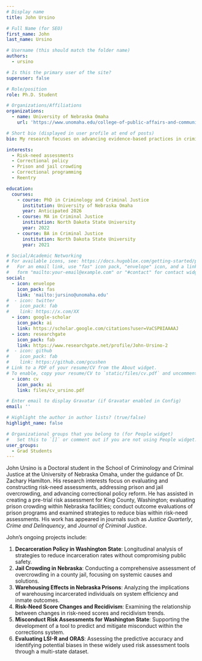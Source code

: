 ```yaml
---
# Display name
title: John Ursino

# Full Name (for SEO)
first_name: John
last_name: Ursino

# Username (this should match the folder name)
authors:
  - ursino

# Is this the primary user of the site?
superuser: false

# Role/position
role: Ph.D. Student

# Organizations/Affiliations
organizations:
  - name: University of Nebraska Omaha
    url: 'https://www.unomaha.edu/college-of-public-affairs-and-community-service/criminology-and-criminal-justice/about-us/zach-hamilton.php'

# Short bio (displayed in user profile at end of posts)
bio: My research focuses on advancing evidence-based practices in criminal justice. Primary areas of research include evaluating and constructing risk-need assessments to enhance decision-making processes, addressing challenges related to prison and jail crowding, and exploring correctional system reforms.

interests:
  - Risk-need assessments
  - Correctional policy
  - Prison and jail crowding
  - Correctional programming
  - Reentry

education:
  courses:
    - course: PhD in Criminology and Criminal Justice
      institution: University of Nebraska Omaha
      year: Anticipated 2026
    - course: MA in Criminal Justice
      institution: North Dakota State University
      year: 2022
    - course: BA in Criminal Justice
      institution: North Dakota State University
      year: 2021

# Social/Academic Networking
# For available icons, see: https://docs.hugoblox.com/getting-started/page-builder/#icons
#   For an email link, use "fas" icon pack, "envelope" icon, and a link in the
#   form "mailto:your-email@example.com" or "#contact" for contact widget.
social:
  - icon: envelope
    icon_pack: fas
    link: 'mailto:jursino@unomaha.edu'
#  - icon: twitter
#    icon_pack: fab
#    link: https://x.com/XX
  - icon: google-scholar
    icon_pack: ai
    link: https://scholar.google.com/citations?user=VaCSP8IAAAAJ
  - icon: researchgate
    icon_pack: fab
    link: https://www.researchgate.net/profile/John-Ursino-2
#  - icon: github
#    icon_pack: fab
#    link: https://github.com/gcushen
# Link to a PDF of your resume/CV from the About widget.
# To enable, copy your resume/CV to `static/files/cv.pdf` and uncomment the lines below.
  - icon: cv
    icon_pack: ai
    link: files/cv_ursino.pdf

# Enter email to display Gravatar (if Gravatar enabled in Config)
email: ''

# Highlight the author in author lists? (true/false)
highlight_name: false

# Organizational groups that you belong to (for People widget)
#   Set this to `[]` or comment out if you are not using People widget.
user_groups:
  - Grad Students
---
```


John Ursino is a Doctoral student in the School of Criminology and Criminal Justice at the University of Nebraska Omaha, under the guidance of Dr. Zachary Hamilton. His research interests focus on evaluating and constructing risk-need assessments, addressing prison and jail overcrowding, and advancing correctional policy reform. He has assisted in creating a pre-trial risk assessment for King County, Washington; evaluating prison crowding within Nebraska facilities; conduct outcome evaluations of prison programs and examined strategies to reduce bias within risk-need assessments. His work has appeared in journals such as *Justice Quarterly*, *Crime and Delinquency*, and *Journal of Criminal Justice*.

John’s ongoing projects include:
1) **Decarceration Policy in Washington State**: Longitudinal analysis of strategies to reduce incarceration rates without compromising public safety.
2) **Jail Crowding in Nebraska**: Conducting a comprehensive assessment of overcrowding in a county jail, focusing on systemic causes and solutions.
3) **Warehousing Effects in Nebraska Prisons**: Analyzing the implications of warehousing incarcerated individuals on system efficiency and inmate outcomes.
4) **Risk-Need Score Changes and Recidivism**: Examining the relationship between changes in risk-need scores and recidivism trends.
5) **Misconduct Risk Assessments for Washington State**: Supporting the development of a tool to predict and mitigate misconduct within the corrections system.
6) **Evaluating LSI-R and ORAS**: Assessing the predictive accuracy and identifying potential biases in these widely used risk assessment tools through a multi-state dataset.
